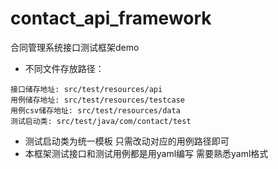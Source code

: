 # contact_api_framework
合同管理系统接口测试框架demo

- 不同文件存放路径：
```
接口储存地址: src/test/resources/api
用例储存地址: src/test/resources/testcase
用例csv储存地址: src/test/resources/data
测试启动类: src/test/java/com/contact/test
```


- 测试启动类为统一模板 只需改动对应的用例路径即可
- 本框架测试接口和测试用例都是用yaml编写 需要熟悉yaml格式
